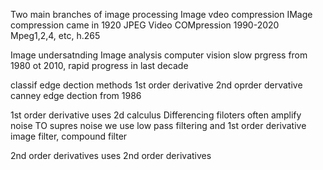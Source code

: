 Two main branches of image processing
Image vdeo compression
IMage compression came in 1920
JPEG
Video COMpression 1990-2020
Mpeg1,2,4, etc, h.265

Image undersatnding
Image analysis
computer vision
slow prgress from 1980 ot 2010, rapid progress in last decade

classif edge dection methods
1st order derivative
2nd oprder dervative
canney edge dection from 1986

1st order derivative uses 2d calculus
Differencing filoters often amplify noise
TO supres noise we use low pass filtering and 1st order derivative image filter, compound filter

2nd order derivatives uses 2nd order derivatives

